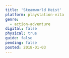 ```yaml
---
title: 'Steamworld Heist'
platform: playstation-vita
genre:
  - action-adventure
digital: false
physical: true
guide: false
pending: false
posted: 2018-01-03
---
```

